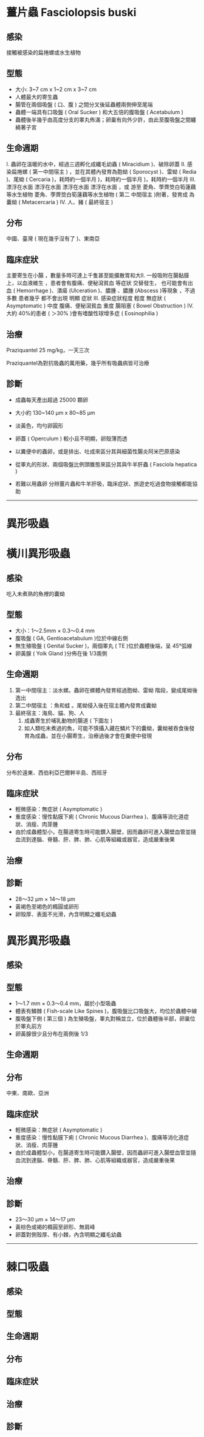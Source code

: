 # 薑片蟲 Fasciolopsis buski

## 感染

接觸被感染的扁捲螺或水生植物

## 型態

- 大小: 3~7 cm x 1~2 cm x 3~7 cm
- 人體最大的寄生蟲
- 腸管在兩個吸盤 ( 口、腹 ) 之間分叉後延蟲體兩側伸至尾端
- 蟲體一端具有口吸盤 ( Oral Sucker ) 和大五倍的腹吸盤 ( Acetabulum ) 
- 蟲體後半幾乎由高度分支的睪丸佈滿；卵巢有向外少許，由此至腹吸盤之間纏繞著子宮

## 生命週期

I. 蟲卵在溫暖的水中，經過三週孵化成纖毛幼蟲 ( Miracidium )、破除卵蓋 
II. 感染扁捲螺 ( 第一中間宿主 ) ，並在其體內發育為胞蚴 ( Sporocyst )、雷蚴 ( Redia )、尾蚴  ( Cercaria )，耗時約一個半月  )，耗時約一個半月  )，耗時約一個半月
III. 漂浮在水面 漂浮在水面 漂浮在水面 漂浮在水面 ，或 游至 菱角、荸薺筊白筍蓮藕等水生植物 菱角、荸薺筊白筍蓮藕等水生植物  ( 第二 中間宿主 )附著，發育成 為囊蚴  ( Metacercaria )
IV. 人、豬  ( 最終宿主 ) 


## 分布

中國、臺灣 ( 現在幾乎沒有了 )、東南亞

## 臨床症狀
主要寄生在小腸
，數量多時可達上千隻甚至能擴散胃和大II. 一般吸附在腸黏膜上，以血液維生 ，患者會有腹痛、便秘瀉貧血 等症狀  交替發生，  也可能會有出血 ( Hemorrhage  )、潰瘍  (Ulceration  )、膿腫 、膿腫  (Abscess  )等現象 ，不過 多數 患者幾乎 都不會出現 明顯 症狀
III. 感染症狀程度
輕度
無症狀 ( Asymptomatic  )
中度
腹痛、便秘瀉貧血
重度
腸阻塞 ( Bowel Obstruction  )
IV. 大約 40%的患者 ( ＞30%  )會有嗜酸性球增多症 ( Eosinophilia  )
## 治療

Praziquantel 25 mg/kg，一天三次

Praziquantel為對抗吸蟲的萬用藥，幾乎所有吸蟲病皆可治療

## 診斷
- 成蟲每天產出超過 25000 顆卵
- 大小約 130~140 μm x 80~85 μm
- 淡黃色，均勻卵圓形
- 卵蓋 ( Operculum ) 較小且不明顯，卵殼薄而透

- 以糞便中的蟲卵，或是排出、吐成來區分其與細菌性腸炎阿米巴原感染
- 從睪丸的形狀、兩個吸盤比例頭錐態來區分其與牛羊肝蟲 ( Fasciola hepatica  )
- 若難以用蟲卵 分辨薑片蟲和牛羊肝吸，臨床症狀、旅遊史吃過食物接觸都能協助

---

# 異形吸蟲

# 橫川異形吸蟲

## 感染

吃入未煮熟的魚裡的囊蚴

## 型態

- 大小：1～2.5mm × 0.3～0.4 mm
- 腹吸盤 ( GA, Gentioacetabulum )位於中線右側
- 無生殖吸盤 ( Genital Sucker )，兩個睪丸 ( TE )位於蟲體後端，呈 45°弧線
- 卵黃腺 ( Yolk Gland )分佈在後 1/3兩側

## 生命週期


1. 第一中間宿主：淡水螺。蟲卵在螺體內發育經過胞蚴、雷蚴 階段，變成尾蚴後逸出
2. 第二中間宿主 ：魚和蛙 。尾蚴侵入後在宿主體內發育成囊蚴
3. 最終宿主：海鳥、貓、狗、人
   1. 成蟲寄生於哺乳動物的腸道  ( 下圖左 )
   2. 如人類吃未煮過的魚，可能不慎攝入藏在鱗片下的囊蚴，囊蚴被吞食後發育為成蟲，並在小腸寄生，治療過後才會在糞便中發現

## 分布

分布於遠東、西伯利亞巴爾幹半島、西班牙

## 臨床症狀

- 輕微感染：無症狀 ( Asymptomatic )
- 重度感染：慢性黏膜下痢 ( Chronic Mucous Diarrhea )、腹痛等消化道症狀、消瘦、肉芽腫
- 由於成蟲體型小，在腸道寄生時可能鑽入腸壁，因而蟲卵可進入腸壁血管並隨血流到達腦、脊髓、肝、脾、肺、心肌等組織或器官，造成嚴重後果

## 治療

## 診斷

- 28～32 μm × 14～18 μm
- 黃褐色至褐色的橢圓或卵形
- 卵殼厚、表面不光滑，內含明顯之纖毛幼蟲


# 異形異形吸蟲

## 感染

## 型態

- 1～1.7 mm × 0.3～0.4 mm，屬於小型吸蟲
- 體表有鱗棘 ( Fish-scale Like Spines )，腹吸盤比口吸盤大，均位於蟲體中線
- 腹吸盤下側 ( 第三個 ) 為生殖吸盤，睪丸對稱並立，位於蟲體後半部，卵巢位於睪丸前方
- 卵黃腺很少且分布在兩側後 1/3

## 生命週期


## 分布

中東、南歐、亞洲

## 臨床症狀

- 輕微感染：無症狀 ( Asymptomatic )
- 重度感染：慢性黏膜下痢 ( Chronic Mucous Diarrhea )、腹痛等消化道症狀、消瘦、肉芽腫
- 由於成蟲體型小，在腸道寄生時可能鑽入腸壁，因而蟲卵可進入腸壁血管並隨血流到達腦、脊髓、肝、脾、肺、心肌等組織或器官，造成嚴重後果

## 治療

## 診斷

- 23～30 μm × 14～17 μm
- 黃棕色或褐的橢圓至卵形、無肩峰
- 卵蓋對側殼厚、有小棘，內含明顯之纖毛幼蟲

---
# 棘口吸蟲

## 感染

## 型態


## 生命週期


## 分布


## 臨床症狀



## 治療

## 診斷